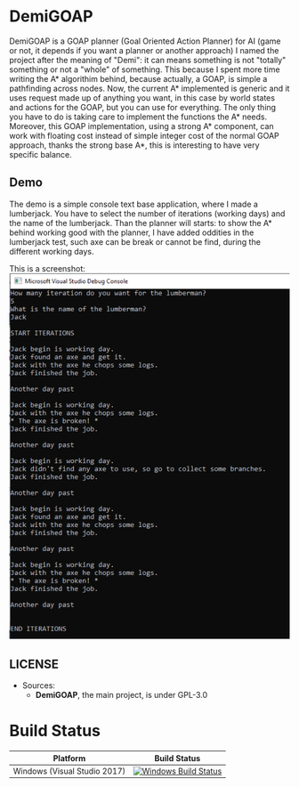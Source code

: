 # DemiGOAP

DemiGOAP is a GOAP planner (Goal Oriented Action Planner) for AI (game or not, it depends if you want a planner or another approach)
I named the project after the meaning of "Demi": it can means something is not "totally" something or not a "whole" of something.
This because I spent more time writing the A* algorithim behind, because actually, a GOAP, is simple a pathfinding across nodes.
Now, the current A* implemented is generic and it uses request made up of anything you want, in this case by world states and actions for the GOAP, but you can use for everything.
The only thing you have to do is taking care to implement the functions the A* needs.
Moreover, this GOAP implementation, using a strong A* component, can work with floating cost instead of simple integer cost of the normal GOAP approach, thanks the strong base A*, this is interesting to have very specific balance.


## Demo

The demo is a simple console text base application, where I made a lumberjack.
You have to select the number of iterations (working days) and the name of the lumberjack.
Than the planner will starts: to show the A* behind working good with the planner, I have added oddities in the lumberjack test, such axe can be break or cannot be find, during the different working days.

This is a screenshot: 
<img src="./Screenshots/DemiGOAP.png">


## LICENSE

- Sources:
	- **DemiGOAP**, the main project, is under GPL-3.0


# Build Status

| Platform | Build Status |
|:--------:|:------------:|
| Windows (Visual Studio 2017) | [![Windows Build Status](https://ci.appveyor.com/api/projects/status/github/kabalmcblade/demigoap?branch=master&svg=true)](https://ci.appveyor.com/project/kabalmcblade/demigoap) |
